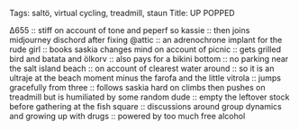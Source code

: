 Tags: saltö, virtual cycling, treadmill, staun
Title: UP POPPED
  
∆655 :: stiff on account of tone and peperf so kassie :: then joins midjourney dischord after fixing @attic :: an adrenochrone implant for the rude girl :: books saskia changes mind on account of picnic :: gets grilled bird and batata and ölkorv :: also pays for a bikini bottom :: no parking near the salt island beach :: on account of clearest water around :: so it is an ultraje at the beach moment minus the farofa and the little vitrola :: jumps gracefully from three :: follows saskia hard on climbs then pushes on treadmill but is humiliated by some random dude :: empty the leftover stock before gathering at the fish square :: discussions around group dynamics and growing up with drugs :: powered by too much free alcohol  
